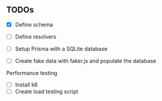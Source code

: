 ## TODOs

- [x] Define schema
- [ ] Define resolvers
- [ ] Setup Prisma with a SQLite database
- [ ] Create fake data with faker.js and populate the database


Performance testing
- [ ] Install k6
- [ ] Create load testing script